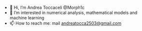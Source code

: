 - 👋 Hi, I’m Andrea Toccaceli @Morph1c
- 👀 I’m interested in numerical analysis, mathematical models and machine learning
- 📫 How to reach me: mail andreatocca2503@gmail.com

<!---
Morph1c/Morph1c is a ✨ special ✨ repository because its `README.md` (this file) appears on your GitHub profile.
You can click the Preview link to take a look at your changes.
--->
